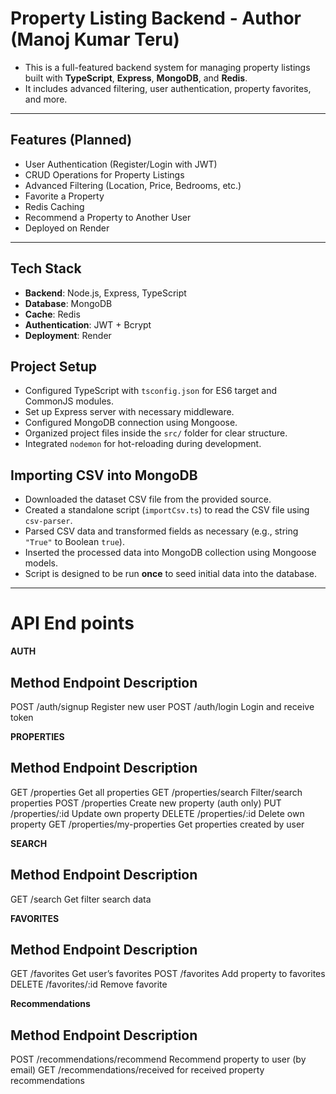 # Property Listing Backend - Author (Manoj Kumar Teru)

- This is a full-featured backend system for managing property listings built with **TypeScript**, **Express**, **MongoDB**, and **Redis**.  
- It includes advanced filtering, user authentication, property favorites, and more.

---------------

## Features (Planned)

- User Authentication (Register/Login with JWT)
- CRUD Operations for Property Listings
- Advanced Filtering (Location, Price, Bedrooms, etc.)
- Favorite a Property
- Redis Caching
- Recommend a Property to Another User
- Deployed on Render

--------------

## Tech Stack

- **Backend**: Node.js, Express, TypeScript
- **Database**: MongoDB
- **Cache**: Redis
- **Authentication**: JWT + Bcrypt
- **Deployment**: Render



## Project Setup

- Configured TypeScript with `tsconfig.json` for ES6 target and CommonJS modules.
- Set up Express server with necessary middleware.
- Configured MongoDB connection using Mongoose.
- Organized project files inside the `src/` folder for clear structure.
- Integrated `nodemon` for hot-reloading during development.

## Importing CSV into MongoDB

- Downloaded the dataset CSV file from the provided source.
- Created a standalone script (`importCsv.ts`) to read the CSV file using `csv-parser`.
- Parsed CSV data and transformed fields as necessary (e.g., string `"True"` to Boolean `true`).
- Inserted the processed data into MongoDB collection using Mongoose models.
- Script is designed to be run **once** to seed initial data into the database.

----------


# API End points

**AUTH**
## Method	    Endpoint	        Description
POST	        /auth/signup	    Register new user
POST	         /auth/login	    Login and receive token


**PROPERTIES**
## Method	    Endpoint	                    Description
GET	           /properties	                   Get all properties
GET	           /properties/search	           Filter/search properties
POST	       /properties	                   Create new property (auth only)
PUT	           /properties/:id	               Update own property
DELETE	       /properties/:id	               Delete own property
GET	           /properties/my-properties	   Get properties created by user


**SEARCH**
## Method	        Endpoint	        Description
GET	                /search	        Get filter search data



**FAVORITES**
## Method	        Endpoint	        Description
GET	                /favorites	        Get user’s favorites
POST	            /favorites	        Add property to favorites
DELETE	            /favorites/:id	    Remove favorite


**Recommendations**
## Method	        Endpoint	                    Description
POST	            /recommendations/recommend	    Recommend property to user (by email)
GET	                /recommendations/received	    for received property recommendations